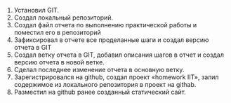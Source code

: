 1. Установил GIT.
2. Создал локальный репозиторий.
3. Создал файл отчета по выполнению практической работы и поместил его в репозиторий
4. Зафиксировал в отчете все проделанные шаги и создал версию отчета в GIT
5. Создал ветку отчета в GIT, добавил описания шагов в отчет и создал версию отчета в новой ветке.
6. Сделал последнее изменение отчета в основную ветку.
7. Зарегистрировался на github, создал проект «homework IIT», залил содержимое из локального репозитория в проект на githab.
8. Разместил на github ранее созданный статический сайт.
